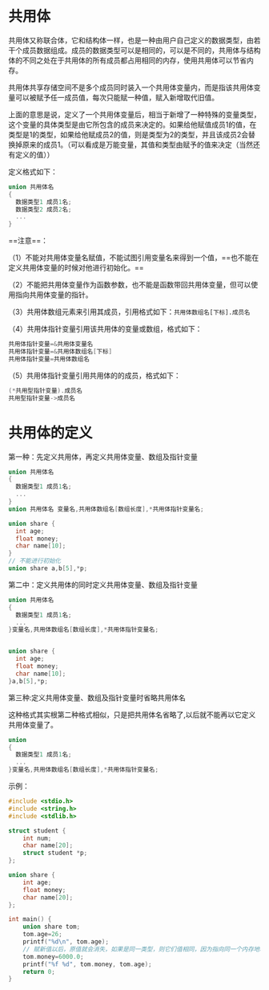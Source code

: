 

# 共用体

共用体又称联合体，它和结构体一样，也是一种由用户自己定义的数据类型，由若干个成员数据组成。成员的数据类型可以是相同的，可以是不同的，共用体与结构体的不同之处在于共用体的所有成员都占用相同的内存，使用共用体可以节省内存。

共用体共享存储空间不是多个成员同时装入一个共用体变量内，而是指该共用体变量可以被赋予任一成员值，每次只能赋一种值，赋入新增取代旧值。

上面的意思是说，定义了一个共用体变量后，相当于新增了一种特殊的变量类型，这个变量的具体类型是由它所包含的成员来决定的。如果给他赋值成员1的值，在类型是1的类型，如果给他赋成员2的值，则是类型为2的类型，并且该成员2会替换掉原来的成员1。（可以看成是万能变量，其值和类型由赋予的值来决定（当然还有定义的值））

定义格式如下：

```c
union 共用体名
{
  数据类型1 成员1名;
  数据类型2 成员2名;
  ...
}
```

==注意==：

（1）不能对共用体变量名赋值，不能试图引用变量名来得到一个值，==也不能在定义共用体变量的时候对他进行初始化。==

（2）不能把共用体变量作为函数参数，也不能是函数带回共用体变量，但可以使用指向共用体变量的指针。

（3）共用体数组元素来引用其成员，引用格式如下：`共用体数组名[下标].成员名`

（4）共用体指针变量引用该共用体的变量或数组，格式如下：

```c
共用体指针变量=&共用体变量名
共用体指针变量=&共用体数组名[下标]
共用体指针变量=共用体数组名
```

（5）共用体指针变量引用共用体的的成员，格式如下：

```c
(*共用型指针变量).成员名
共用型指针变量->成员名
```





# 共用体的定义

第一种：先定义共用体，再定义共用体变量、数组及指针变量

```c
union 共用体名
{
  数据类型1 成员1名;
  ...
}
union 共用体名 变量名,共用体数组名[数组长度],*共用体指针变量名;

union share {
  int age;
  float money;
  char name[10];
}
// 不能进行初始化
union share a,b[5],*p;

```



第二中：定义共用体的同时定义共用体变量、数组及指针变量

```c
union 共用体名
{
  数据类型1 成员1名;
  ...
}变量名,共用体数组名[数组长度],*共用体指针变量名;


union share {
  int age;
  float money;
  char name[10];
}a,b[5],*p;
```



第三种:定义共用体变量、数组及指针变量时省略共用体名

这种格式其实根第二种格式相似，只是把共用体名省略了,以后就不能再以它定义共用体变量了。

```c
union
{
  数据类型1 成员1名;
  ...
}变量名,共用体数组名[数组长度],*共用体指针变量名;
```



示例：

```c
#include <stdio.h>
#include <string.h>
#include <stdlib.h>

struct student {
    int num;
    char name[20];
    struct student *p;
};

union share {
    int age;
    float money;
    char name[20];
};

int main() {
    union share tom;
    tom.age=26;
    printf("%d\n", tom.age);
    // 赋新值以后，原值就会消失，如果是同一类型，则它们值相同，因为指向同一个内存地址
    tom.money=6000.0;
    printf("%f %d", tom.money, tom.age);
    return 0;
}
```

